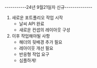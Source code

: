 -----------24년 9월21일자 신규--------------

1. 새로운 포트폴리오 작업 시작
   - 날씨 API 완료
   - 새로운 컨샙의 레이아웃 구성
2. 이후 작업해야될 사항
   - 해더의 뒷배경 추가 필요
   - 레아이웃 개선 필요
   - 반응형 작업 요구
   - 심플하게!
